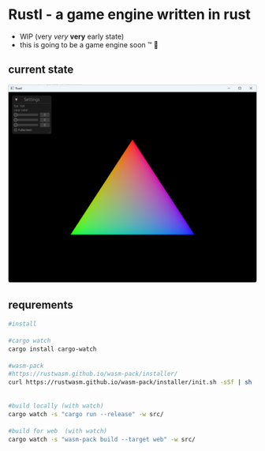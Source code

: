 # Rustl - a game engine written in rust

* WIP (very _very_ **very** early state)
* this is going to be a game engine soon ™️ 😬


## current state
<img src="history/2023-04-25_2.png" width="720">
<br>

## requrements

```bash
#install

#cargo watch
cargo install cargo-watch

#wasm-pack
#https://rustwasm.github.io/wasm-pack/installer/
curl https://rustwasm.github.io/wasm-pack/installer/init.sh -sSf | sh
```


```bash

#build locally (with watch)
cargo watch -s "cargo run --release" -w src/

#build for web  (with watch)
cargo watch -s "wasm-pack build --target web" -w src/

```